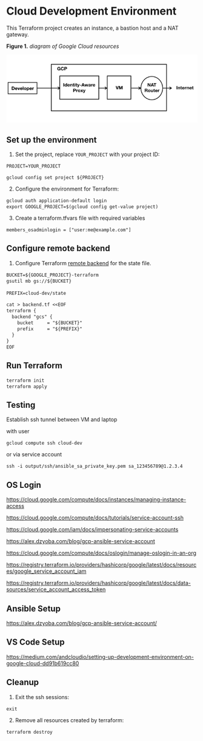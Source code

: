 # Cloud Development Environment

This Terraform project creates an instance, a bastion host and a NAT gateway.

**Figure 1.** *diagram of Google Cloud resources*

![architecture diagram](./diagram.png)

## Set up the environment

1. Set the project, replace `YOUR_PROJECT` with your project ID:

```
PROJECT=YOUR_PROJECT
```

```
gcloud config set project ${PROJECT}
```

2. Configure the environment for Terraform:

```
gcloud auth application-default login
export GOOGLE_PROJECT=$(gcloud config get-value project)
```

3. Create a terraform.tfvars file with required variables
```
members_osadminlogin = ["user:me@example.com"]
```

## Configure remote backend

1. Configure Terraform [remote backend](https://www.terraform.io/docs/backends/types/gcs.html) for the state file.

```
BUCKET=${GOOGLE_PROJECT}-terraform
gsutil mb gs://${BUCKET}

PREFIX=cloud-dev/state
```

```
cat > backend.tf <<EOF
terraform {
  backend "gcs" {
    bucket     = "${BUCKET}"
    prefix     = "${PREFIX}"
  }
}
EOF
```

## Run Terraform

```
terraform init
terraform apply
```

## Testing

Establish ssh tunnel between VM and laptop

with user
```
gcloud compute ssh cloud-dev
```

or via service account
```
ssh -i output/ssh/ansible_sa_private_key.pem sa_123456789@1.2.3.4
```

## OS Login 

https://cloud.google.com/compute/docs/instances/managing-instance-access

https://cloud.google.com/compute/docs/tutorials/service-account-ssh

https://cloud.google.com/iam/docs/impersonating-service-accounts

https://alex.dzyoba.com/blog/gcp-ansible-service-account

https://cloud.google.com/compute/docs/oslogin/manage-oslogin-in-an-org

https://registry.terraform.io/providers/hashicorp/google/latest/docs/resources/google_service_account_iam

https://registry.terraform.io/providers/hashicorp/google/latest/docs/data-sources/service_account_access_token

## Ansible Setup

https://alex.dzyoba.com/blog/gcp-ansible-service-account/

## VS Code Setup

https://medium.com/andcloudio/setting-up-development-environment-on-google-cloud-dd91b619cc80


## Cleanup

1. Exit the ssh sessions:

```
exit
```

2. Remove all resources created by terraform:

```
terraform destroy
```
